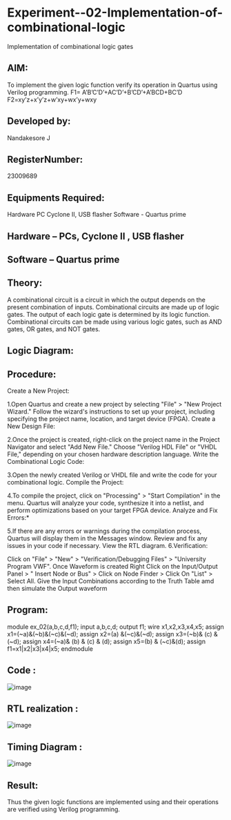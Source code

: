 # Experiment--02-Implementation-of-combinational-logic
Implementation of combinational logic gates
 
## AIM:
To implement the given logic function verify its operation in Quartus using Verilog programming.
 F1= A’B’C’D’+AC’D’+B’CD’+A’BCD+BC’D
F2=xy’z+x’y’z+w’xy+wx’y+wxy


## Developed by: 
Nandakesore J

## RegisterNumber: 
23009689  
 
## Equipments Required:

Hardware PC Cyclone II, USB flasher Software - Quartus prime

## Hardware – PCs, Cyclone II , USB flasher
## Software – Quartus prime


## Theory:

A combinational circuit is a circuit in which the output depends on the present combination of inputs. Combinational circuits are made up of logic gates. The output of each logic gate is determined by its logic function. Combinational circuits can be made using various logic gates, such as AND gates, OR gates, and NOT gates.
 
## Logic Diagram:

## Procedure:

Create a New Project:

1.Open Quartus and create a new project by selecting "File" > "New Project Wizard."
Follow the wizard's instructions to set up your project, including specifying the project name, location, and target device (FPGA).
Create a New Design File:

2.Once the project is created, right-click on the project name in the Project Navigator and select "Add New File."
Choose "Verilog HDL File" or "VHDL File," depending on your chosen hardware description language.
Write the Combinational Logic Code:

3.Open the newly created Verilog or VHDL file and write the code for your combinational logic.
Compile the Project:

4.To compile the project, click on "Processing" > "Start Compilation" in the menu.
Quartus will analyze your code, synthesize it into a netlist, and perform optimizations based on your target FPGA device.
Analyze and Fix Errors:*

5.If there are any errors or warnings during the compilation process, Quartus will display them in the Messages window.
Review and fix any issues in your code if necessary.
View the RTL diagram.
6.Verification:

Click on "File" > "New" > "Verification/Debugging Files" > "University Program VWF".
Once Waveform is created Right Click on the Input/Output Panel > " Insert Node or Bus" > Click on Node Finder > Click On "List" > Select All.
Give the Input Combinations according to the Truth Table amd then simulate the Output waveform

## Program:

module ex_02(a,b,c,d,f1);
input a,b,c,d;
output f1;
wire x1,x2,x3,x4,x5;
assign x1=(~a)&(~b)&(~c)&(~d);
assign x2=(a) &(~c)&(~d);
assign x3=(~b)& (c) &(~d);
assign x4=(~a)& (b) & (c) & (d);
assign x5=(b) & (~c)&(d);
assign f1=x1|x2|x3|x4|x5;
endmodule

## Code :

![image](https://github.com/Nandakesore0210/Experiment--02-Implementation-of-combinational-logic-/assets/149365088/4c961eef-da72-4419-8cbe-1afb677fc44e)

## RTL realization : 

![image](https://github.com/Nandakesore0210/Experiment--02-Implementation-of-combinational-logic-/assets/149365088/399ea6c3-a645-445b-96c6-8ce02a70ad70)

## Timing Diagram :

![image](https://github.com/Nandakesore0210/Experiment--02-Implementation-of-combinational-logic-/assets/149365088/39e56e43-8018-4168-97a1-fae7dfa6144b)

## Result:
Thus the given logic functions are implemented using  and their operations are verified using Verilog programming.
